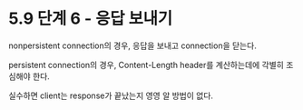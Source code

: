 # 5.9 단계 6 - 응답 보내기

nonpersistent connection의 경우, 응답을 보내고 connection을 닫는다.

persistent connection의 경우, Content-Length header를 계산하는데에 각별히 조심해야 한다.

실수하면 client는 response가 끝났는지 영영 알 방법이 없다.
